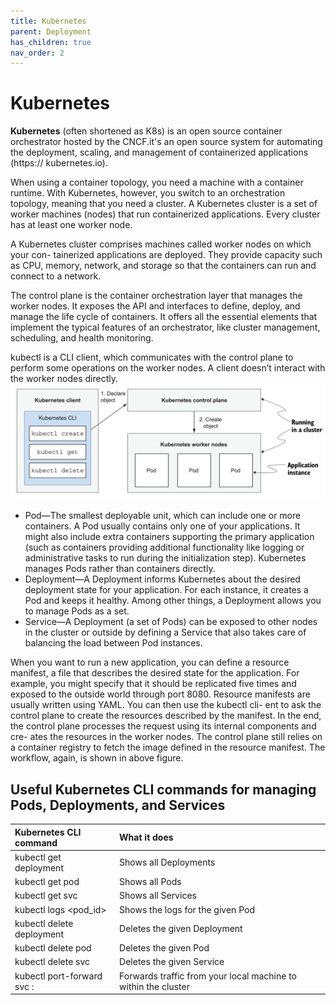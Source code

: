 ```yaml
---
title: Kubernetes
parent: Deployment
has_children: true
nav_order: 2
---
```


# Kubernetes
**Kubernetes** (often shortened as K8s) is an open source container orchestrator hosted by the CNCF.it's an open source system for automating
the deployment, scaling, and management of containerized applications (https://
kubernetes.io).

When using a container topology, you need a machine with a container runtime.
With Kubernetes, however, you switch to an orchestration topology, meaning that you
need a cluster. A Kubernetes cluster is a set of worker machines (nodes) that run containerized applications. Every cluster has at least one worker node.

A Kubernetes cluster comprises machines called worker nodes on which your con-
tainerized applications are deployed. They provide capacity such as CPU, memory,
network, and storage so that the containers can run and connect to a network.

The control plane is the container orchestration layer that manages the worker
nodes. It exposes the API and interfaces to define, deploy, and manage the life cycle
of containers. It offers all the essential elements that implement the typical features of an orchestrator, like cluster management, scheduling, and health monitoring.

kubectl is a CLI client, which communicates with the control plane to perform some operations on the worker nodes. A client doesn’t interact with the worker nodes directly. 
![Kubernetes’ main components are the API, the control plane, and the worker nodes](image.png)

* Pod—The smallest deployable unit, which can include one or more containers.
A Pod usually contains only one of your applications. It might also include extra
containers supporting the primary application (such as containers providing
additional functionality like logging or administrative tasks to run during the
initialization step). Kubernetes manages Pods rather than containers directly.
* Deployment—A Deployment informs Kubernetes about the desired deployment
state for your application. For each instance, it creates a Pod and keeps it
healthy. Among other things, a Deployment allows you to manage Pods as a set.
* Service—A Deployment (a set of Pods) can be exposed to other nodes in the
cluster or outside by defining a Service that also takes care of balancing the load
between Pod instances.

When you want to run a new application, you can define a resource manifest, a file that
describes the desired state for the application. For example, you might specify that it
should be replicated five times and exposed to the outside world through port 8080.
Resource manifests are usually written using YAML. You can then use the kubectl cli-
ent to ask the control plane to create the resources described by the manifest. In the
end, the control plane processes the request using its internal components and cre-
ates the resources in the worker nodes. The control plane still relies on a container
registry to fetch the image defined in the resource manifest. The workflow, again, is
shown in above figure. 
## Useful Kubernetes CLI commands for managing Pods, Deployments, and Services

|Kubernetes CLI command           |What it does                    |
|:--------------------------------|:-------------------------------|
|kubectl get deployment           |Shows all Deployments           |
|kubectl get pod                  |Shows all Pods                  |
|kubectl get svc                  |Shows all Services              |
|kubectl logs <pod_id>            |Shows the logs for the given Pod|
|kubectl delete deployment <name> |Deletes the given Deployment    |
|kubectl delete pod <name>        |Deletes the given Pod           |
|kubectl delete svc <service>     |Deletes the given Service       |
|kubectl port-forward svc <service> <host-port>:<cluster-port>|Forwards traffic from your local machine to within the cluster| 
